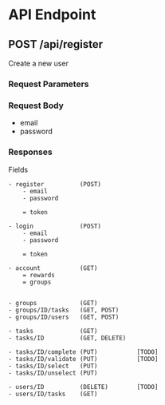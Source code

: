 # API Endpoint

## POST /api/register

Create a new user

### Request Parameters

### Request Body

-   email
-   password

### Responses

Fields

```
- register 			(POST)
	- email
	- password

	= token

- login 			(POST)
	- email
	- password

	= token

- account 			(GET)
	= rewards
	= groups


- groups			(GET)
- groups/ID/tasks 	(GET, POST)
- groups/ID/users   (GET, POST)

- tasks 			(GET)
- tasks/ID 			(GET, DELETE)

- tasks/ID/complete (PUT)			[TODO]
- tasks/ID/validate (PUT)			[TODO]
- tasks/ID/select 	(PUT)
- tasks/ID/unselect (PUT)

- users/ID 			(DELETE)		[TODO]
- users/ID/tasks 	(GET)
```
